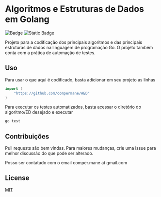 # Algoritmos e Estruturas de Dados em Golang
![Badge](https://img.shields.io/badge/go-1.19.8%2B-blue) ![Static Badge](https://img.shields.io/badge/tests-passing-green)

Projeto para a codificação dos principais algoritmos e das principais estruturas de dados na linguagem de programação Go. O projeto também conta com a prática de automação de testes.

## Uso
Para usar o que aqui é codificado, basta adicionar em seu projeto as linhas

```go
import (
    "https://github.com/compermane/AED"
)
```

Para executar os testes automatizados, basta acessar o diretório do algoritmo/ED desejado e executar
```bash
go test
```

## Contribuições

Pull requests são bem vindas. Para maiores mudanças, crie uma issue para melhor discussão do que pode ser alterado.

Posso ser contatado com o email comper.mane at gmail.com

## License

[MIT](https://choosealicense.com/licenses/mit/)